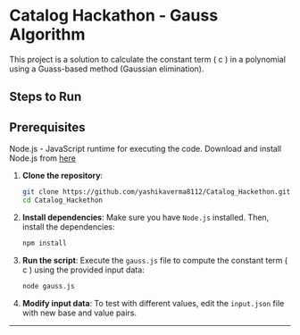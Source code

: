 
# Catalog Hackathon - Gauss Algorithm

This project is a solution to calculate the constant term \( c \) in a polynomial using a Guass-based method (Gaussian elimination).

## Steps to Run
## Prerequisites
Node.js - JavaScript runtime for executing the code.
Download and install Node.js from [here](https://nodejs.org/en)

1. **Clone the repository**:
   ```bash
   git clone https://github.com/yashikaverma8112/Catalog_Hackethon.git
   cd Catalog_Hackethon
   ```

2. **Install dependencies**:
   Make sure you have `Node.js` installed. Then, install the dependencies:
   ```bash
   npm install
   ```

3. **Run the script**:
   Execute the `gauss.js` file to compute the constant term \( c \) using the provided input data:
   ```bash
   node gauss.js
   ```

4. **Modify input data**:
   To test with different values, edit the `input.json` file with new base and value pairs.

---

